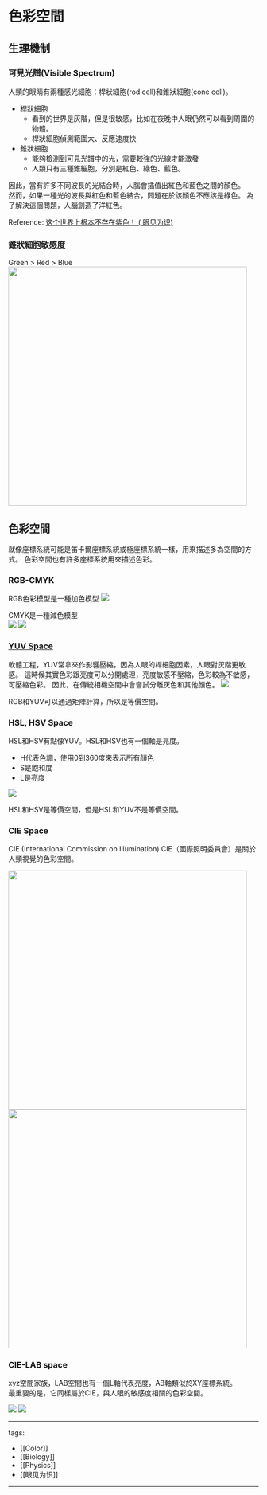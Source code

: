 # 色彩空間

## 生理機制

### 可見光譜(Visible Spectrum)
人類的眼睛有兩種感光細胞：桿狀細胞(rod cell)和錐狀細胞(cone cell)。
* 桿狀細胞
  * 看到的世界是灰階，但是很敏感，比如在夜晚中人眼仍然可以看到周圍的物體。
  * 桿狀細胞偵測範圍大、反應速度快
* 錐狀細胞
  * 能夠檢測到可見光譜中的光，需要較強的光線才能激發
  * 人類只有三種錐細胞，分別是紅色、綠色、藍色。

因此，當有許多不同波長的光結合時，人腦會插值出紅色和藍色之間的顏色。  
然而，如果一種光的波長與紅色和藍色結合，問題在於該顏色不應該是綠色。
為了解決這個問題，人腦創造了洋紅色。

Reference: [这个世界上根本不存在紫色！ ( 眼见为识)](https://www.youtube.com/watch?v=vv79wigS-4I)

### 錐狀細胞敏感度
Green > Red > Blue
<img src="https://qph.cf2.quoracdn.net/main-qimg-de71b9bcbb3a8503ea1b8c968a9f2b29" Height="480" />

## 色彩空間
就像座標系統可能是笛卡爾座標系統或極座標系統一樣，用來描述多為空間的方式。
色彩空間也有許多座標系統用來描述色彩。

### RGB-CMYK
RGB色彩模型是一種加色模型
<img src="https://upload.wikimedia.org/wikipedia/commons/thumb/c/ce/Barn_grand_tetons_rgb_separation.jpg/320px-Barn_grand_tetons_rgb_separation.jpg" />

CMYK是一種減色模型  
<img src="https://upload.wikimedia.org/wikipedia/commons/thumb/4/4c/CMYK_color_swatches.svg/150px-CMYK_color_swatches.svg.png" />
<img src="https://upload.wikimedia.org/wikipedia/commons/thumb/c/c9/CMYK_subtractive_color_mixing.svg/150px-CMYK_subtractive_color_mixing.svg.png" />

### [YUV Space](https://en.wikipedia.org/wiki/YUV)
軟體工程，YUV常拿來作影響壓縮，因為人眼的桿細胞因素，人眼對灰階更敏感。
這時候其實色彩跟亮度可以分開處理，亮度敏感不壓縮，色彩較為不敏感，可壓縮色彩。
因此，在傳統相機空間中會嘗試分離灰色和其他顏色。
<img src="https://upload.wikimedia.org/wikipedia/commons/thumb/2/29/Barn-yuv.png/200px-Barn-yuv.png" />

RGB和YUV可以通過矩陣計算，所以是等價空間。

### HSL, HSV Space
HSL和HSV有點像YUV。HSL和HSV也有一個軸是亮度。

* H代表色調，使用0到360度來表示所有顏色
* S是飽和度
* L是亮度
<img src="https://upload.wikimedia.org/wikipedia/commons/thumb/a/a0/Hsl-hsv_models.svg/290px-Hsl-hsv_models.svg.png" />

HSL和HSV是等價空間，但是HSL和YUV不是等價空間。

### CIE Space
CIE (International Commission on Illumination) CIE（國際照明委員會）是關於人類視覺的色彩空間。

<img src="https://upload.wikimedia.org/wikipedia/commons/thumb/1/1e/CIE1931xy_gamut_comparison.svg/800px-CIE1931xy_gamut_comparison.svg.png" Height="480" />
<img src="https://upload.wikimedia.org/wikipedia/commons/thumb/3/37/Colorspace.png/220px-Colorspace.png" Height="480" />

### CIE-LAB space
xyz空間家族，LAB空間也有一個L軸代表亮度，AB軸類似於XY座標系統。  
最重要的是，它同樣屬於CIE，與人眼的敏感度相關的色彩空間。

<img src="https://i.imgur.com/sTDteRp.jpg" />
<img src="https://sensing.konicaminolta.asia/wp-content/uploads/2018/09/Apple%20ab%20Chart.jpg" />


---
tags:
  - [[Color]]
  - [[Biology]]
  - [[Physics]]
  - [[眼见为识]]
  
---